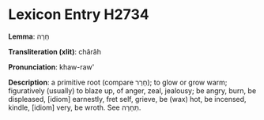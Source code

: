 # Lexicon Entry H2734

**Lemma**: חָרָה

**Transliteration (xlit)**: chârâh

**Pronunciation**: khaw-raw'

**Description**:
a primitive root (compare חָרַר); to glow or grow warm; figuratively (usually) to blaze up, of anger, zeal, jealousy; be angry, burn, be displeased, [idiom] earnestly, fret self, grieve, be (wax) hot, be incensed, kindle, [idiom] very, be wroth. See תַּחָרָה.
